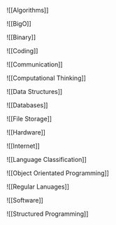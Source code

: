 ![[Algorithms]]

![[BigO]]

![[Binary]]

![[Coding]]

![[Communication]]

![[Computational Thinking]]

![[Data Structures]]

![[Databases]]

![[File Storage]]

![[Hardware]]

![[Internet]]

![[Language Classification]]

![[Object Orientated Programming]]

![[Regular Lanuages]]

![[Software]]

![[Structured Programming]]